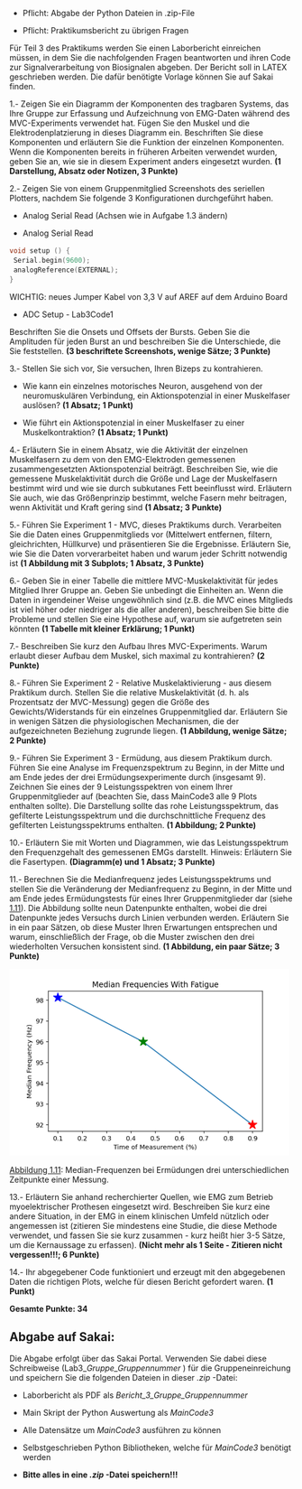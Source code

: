   - Pflicht: Abgabe der Python Dateien in .zip-File

  - Pflicht: Praktikumsbericht zu übrigen Fragen

Für Teil 3 des Praktikums werden Sie einen Laborbericht einreichen müssen, in dem Sie die nachfolgenden Fragen beantworten und ihren Code zur Signalverarbeitung von Biosignalen abgeben. Der Bericht soll in LATEX geschrieben werden.
Die dafür benötigte Vorlage können Sie auf Sakai finden.

1.- Zeigen Sie ein Diagramm der Komponenten des tragbaren Systems, das Ihre Gruppe zur Erfassung und Aufzeichnung von EMG-Daten während des
MVC-Experiments verwendet hat. Fügen Sie den Muskel und die Elektrodenplatzierung in dieses Diagramm ein. Beschriften Sie diese Komponenten
und erläutern Sie die Funktion der einzelnen Komponenten. Wenn die Komponenten bereits in früheren Arbeiten verwendet wurden, geben Sie an, wie
sie in diesem Experiment anders eingesetzt wurden. **(1 Darstellung, Absatz oder Notizen, 3 Punkte)**

2.- Zeigen Sie von einem Gruppenmitglied Screenshots des seriellen Plotters,
nachdem Sie folgende 3 Konfigurationen durchgeführt haben.

  -  Analog Serial Read (Achsen wie in Aufgabe 1.3 ändern)

  - Analog Serial Read

 ````c
void setup () {
  Serial.begin(9600);
  analogReference(EXTERNAL);
}
````
WICHTIG: neues Jumper Kabel von 3,3 V auf AREF auf dem Arduino Board

  - ADC Setup - Lab3Code1

Beschriften Sie die Onsets und Offsets der Bursts. Geben Sie die Amplituden
für jeden Burst an und beschreiben Sie die Unterschiede, die Sie feststellen.
**(3 beschriftete Screenshots, wenige Sätze; 3 Punkte)**

3.- Stellen Sie sich vor, Sie versuchen, Ihren Bizeps zu kontrahieren.

-  Wie kann ein einzelnes motorisches Neuron, ausgehend von der neuromuskulären Verbindung, ein Aktionspotenzial in einer Muskelfaser
auslösen? **(1 Absatz; 1 Punkt)**

-  Wie führt ein Aktionspotenzial in einer Muskelfaser zu einer Muskelkontraktion? **(1 Absatz; 1 Punkt)**


4.- Erläutern Sie in einem Absatz, wie die Aktivität der einzelnen Muskelfasern zu dem von den EMG-Elektroden gemessenen zusammengesetzten
Aktionspotenzial beiträgt. Beschreiben Sie, wie die gemessene Muskelaktivität durch die Größe und Lage der Muskelfasern bestimmt wird und wie sie
durch subkutanes Fett beeinflusst wird. Erläutern Sie auch, wie das Größenprinzip bestimmt, welche Fasern mehr beitragen, wenn Aktivität und Kraft
gering sind **(1 Absatz; 3 Punkte)**

5.- Führen Sie Experiment 1 - MVC, dieses Praktikums durch. Verarbeiten Sie die Daten eines Gruppenmitglieds vor (Mittelwert entfernen, filtern,
gleichrichten, Hüllkurve) und präsentieren Sie die Ergebnisse. Erläutern Sie, wie Sie die Daten vorverarbeitet haben und warum jeder Schritt notwendig ist **(1 Abbildung mit 3 Subplots; 1 Absatz, 3 Punkte)**

6.- Geben Sie in einer Tabelle die mittlere MVC-Muskelaktivität für jedes Mitglied Ihrer Gruppe an. Geben Sie unbedingt die Einheiten an. Wenn die Daten in irgendeiner Weise ungewöhnlich sind (z.B. die MVC eines Mitglieds
ist viel höher oder niedriger als die aller anderen), beschreiben Sie bitte die Probleme und stellen Sie eine Hypothese auf, warum sie aufgetreten sein
könnten **(1 Tabelle mit kleiner Erklärung; 1 Punkt)**

7.- Beschreiben Sie kurz den Aufbau Ihres MVC-Experiments. Warum erlaubt
dieser Aufbau dem Muskel, sich maximal zu kontrahieren? **(2 Punkte)**

8.- Führen Sie Experiment 2 - Relative Muskelaktivierung - aus diesem Praktikum durch. Stellen Sie die relative Muskelaktivität (d. h. als Prozentsatz der MVC-Messung) gegen die Größe des Gewichts/Widerstands für ein einzelnes Gruppenmitglied dar. Erläutern Sie in wenigen Sätzen die physiologischen Mechanismen, die der aufgezeichneten Beziehung zugrunde liegen.
**(1 Abbildung, wenige Sätze; 2 Punkte)**

9.- Führen Sie Experiment 3 - Ermüdung, aus diesem Praktikum durch.
Führen Sie eine Analyse im Frequenzspektrum zu Beginn, in der Mitte
und am Ende jedes der drei Ermüdungsexperimente durch (insgesamt 9).
Zeichnen Sie eines der 9 Leistungsspektren von einem Ihrer Gruppenmitglieder auf (beachten Sie, dass MainCode3 alle 9 Plots enthalten sollte). Die Darstellung sollte das rohe Leistungsspektrum, das gefilterte Leistungsspektrum und die durchschnittliche Frequenz des gefilterten Leistungsspektrums
enthalten. **(1 Abbildung; 2 Punkte)**

10.- Erläutern Sie mit Worten und Diagrammen, wie das Leistungsspektrum
den Frequenzgehalt des gemessenen EMGs darstellt. Hinweis: Erläutern Sie
die Fasertypen. **(Diagramm(e) und 1 Absatz; 3 Punkte)**

11.- Berechnen Sie die Medianfrequenz jedes Leistungsspektrums und stellen Sie die Veränderung der Medianfrequenz zu Beginn, in der Mitte und am Ende
jedes Ermüdungstests für eines Ihrer Gruppenmitglieder dar (siehe [1.11](../assets/img/ermMedMes.bmp)). Die Abbildung sollte neun Datenpunkte enthalten, wobei die drei Datenpunkte jedes Versuchs durch Linien verbunden werden. Erläutern Sie in ein paar Sätzen, ob diese Muster Ihren Erwartungen entsprechen und warum, einschließlich der Frage, ob die Muster zwischen den drei wiederholten Versuchen konsistent sind. **(1 Abbildung, ein paar Sätze; 3 Punkte)**

![Abbildung 1.11](../assets/img/ermMedMes.bmp)

[Abbildung 1.11](../assets/img/ermMedMes.bmp): Median-Frequenzen bei Ermüdungen drei unterschiedlichen Zeitpunkte einer Messung.

13.- Erläutern Sie anhand recherchierter Quellen, wie EMG zum Betrieb myoelektrischer Prothesen eingesetzt wird. Beschreiben Sie kurz eine andere Situation, in der EMG in einem klinischen Umfeld nützlich oder angemessen
ist (zitieren Sie mindestens eine Studie, die diese Methode verwendet, und
fassen Sie sie kurz zusammen - kurz heißt hier 3-5 Sätze, um die Kernaussage zu erfassen). **(Nicht mehr als 1 Seite - Zitieren nicht vergessen!!!; 6 Punkte)**

14.- Ihr abgegebener Code funktioniert und erzeugt mit den abgegebenen Daten
die richtigen Plots, welche für diesen Bericht gefordert waren. **(1 Punkt)**

**Gesamte Punkte: 34**

## **Abgabe auf Sakai:**
Die Abgabe erfolgt über das Sakai Portal. Verwenden Sie dabei diese Schreibweise
(Lab3_*Gruppe_Gruppennummer* ) für die Gruppeneinreichung und speichern Sie die folgenden
Dateien in dieser *.zip* -Datei:

  - Laborbericht als PDF als *Bericht_3_Gruppe_Gruppennummer*

  - Main Skript der Python Auswertung als *MainCode3*

  - Alle Datensätze um *MainCode3* ausführen zu können

  - Selbstgeschrieben Python Bibliotheken, welche für *MainCode3* benötigt
werden

  - **Bitte alles in eine *.zip* -Datei speichern!!!**